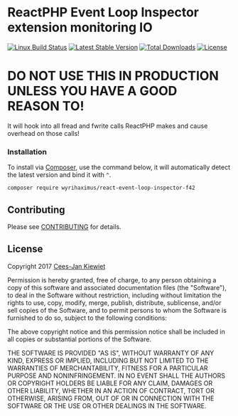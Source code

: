 # ReactPHP Event Loop Inspector extension monitoring IO

[![Linux Build Status](https://travis-ci.org/WyriHaximus/reactphp-event-loop-inspector-f42.png)](https://travis-ci.org/WyriHaximus/reactphp-event-loop-inspector-f42)
[![Latest Stable Version](https://poser.pugx.org/WyriHaximus/react-event-loop-inspector-f42/v/stable.png)](https://packagist.org/packages/WyriHaximus/react-event-loop-inspector-f42)
[![Total Downloads](https://poser.pugx.org/WyriHaximus/react-event-loop-inspector-f42/downloads.png)](https://packagist.org/packages/WyriHaximus/react-event-loop-inspector-f42)
[![License](https://poser.pugx.org/WyriHaximus/react-event-loop-inspector-f42/license.png)](https://packagist.org/packages/wyrihaximus/react-event-loop-inspector-f42)


# DO NOT USE THIS IN PRODUCTION UNLESS YOU HAVE A GOOD REASON TO!

It will hook into all fread and fwrite calls ReactPHP makes and cause overhead on those calls!

### Installation ###

To install via [Composer](http://getcomposer.org/), use the command below, it will automatically detect the latest version and bind it with `^`.

```
composer require wyrihaximus/react-event-loop-inspector-f42
```

## Contributing ##

Please see [CONTRIBUTING](CONTRIBUTING.md) for details.

## License ##

Copyright 2017 [Cees-Jan Kiewiet](http://wyrihaximus.net/)

Permission is hereby granted, free of charge, to any person
obtaining a copy of this software and associated documentation
files (the "Software"), to deal in the Software without
restriction, including without limitation the rights to use,
copy, modify, merge, publish, distribute, sublicense, and/or sell
copies of the Software, and to permit persons to whom the
Software is furnished to do so, subject to the following
conditions:

The above copyright notice and this permission notice shall be
included in all copies or substantial portions of the Software.

THE SOFTWARE IS PROVIDED "AS IS", WITHOUT WARRANTY OF ANY KIND,
EXPRESS OR IMPLIED, INCLUDING BUT NOT LIMITED TO THE WARRANTIES
OF MERCHANTABILITY, FITNESS FOR A PARTICULAR PURPOSE AND
NONINFRINGEMENT. IN NO EVENT SHALL THE AUTHORS OR COPYRIGHT
HOLDERS BE LIABLE FOR ANY CLAIM, DAMAGES OR OTHER LIABILITY,
WHETHER IN AN ACTION OF CONTRACT, TORT OR OTHERWISE, ARISING
FROM, OUT OF OR IN CONNECTION WITH THE SOFTWARE OR THE USE OR
OTHER DEALINGS IN THE SOFTWARE.
